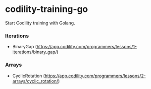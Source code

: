 # codility-training-go
Start Codility training with Golang.

### Iterations
- BinaryGap (https://app.codility.com/programmers/lessons/1-iterations/binary_gap/)

### Arrays
- CyclicRotation (https://app.codility.com/programmers/lessons/2-arrays/cyclic_rotation/)